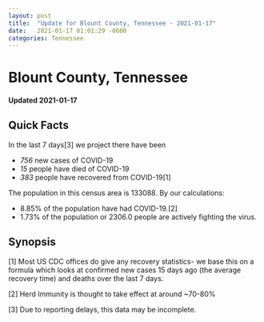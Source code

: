 ```yaml
---
layout: post
title:  "Update for Blount County, Tennessee - 2021-01-17"
date:   2021-01-17 01:01:29 -0600
categories: Tennessee
---
```


# Blount County, Tennessee
#### Updated 2021-01-17

## Quick Facts

In the last 7 days[3] we project there have been
- *756* new cases of COVID-19
- *15* people have died of COVID-19
- *383* people have recovered from COVID-19[1]

The population in this census area is 133088. By our calculations:
- 8.85% of the population have had COVID-19.[2]
- 1.73% of the population or 2306.0 people are actively fighting the virus.

## Synopsis




[1] Most US CDC offices do give any recovery statistics- we base this on a formula which looks at confirmed new cases
15 days ago (the average recovery time) and deaths over the last 7 days.

[2] Herd Immunity is thought to take effect at around ~70-80%

[3] Due to reporting delays, this data may be incomplete.
 
    